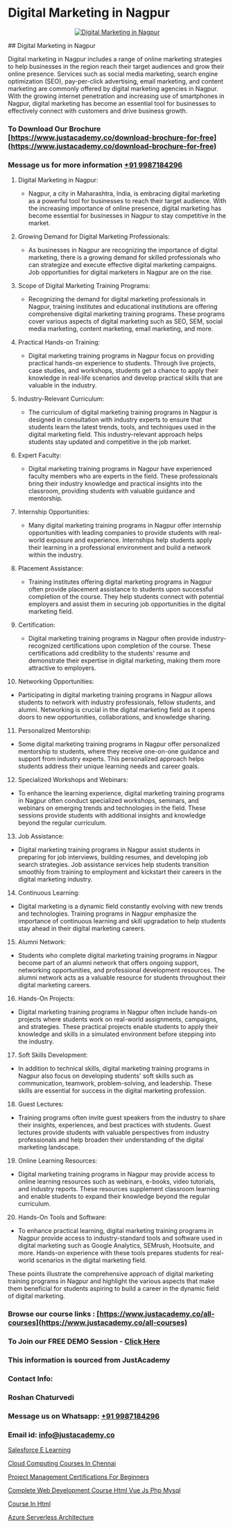 # Digital Marketing in Nagpur

<p align="center">
  <a href="https://justacademy.co/course-detail/digital-marketing">
    <img src="https://justacademy.co/storage2/course_image/1676636720_course_image.webp" alt="Digital Marketing in Nagpur">
  </a>
</p>
## Digital Marketing in Nagpur

Digital marketing in Nagpur includes a range of online marketing strategies to help businesses in the region reach their target audiences and grow their online presence. Services such as social media marketing, search engine optimization (SEO), pay-per-click advertising, email marketing, and content marketing are commonly offered by digital marketing agencies in Nagpur. With the growing internet penetration and increasing use of smartphones in Nagpur, digital marketing has become an essential tool for businesses to effectively connect with customers and drive business growth.
### To Download Our Brochure [https://www.justacademy.co/download-brochure-for-free](https://www.justacademy.co/download-brochure-for-free)
### Message us for more information [+91 9987184296](https://api.whatsapp.com/send?phone=919987184296)
1) Digital Marketing in Nagpur:
   - Nagpur, a city in Maharashtra, India, is embracing digital marketing as a powerful tool for businesses to reach their target audience. With the increasing importance of online presence, digital marketing has become essential for businesses in Nagpur to stay competitive in the market.

2) Growing Demand for Digital Marketing Professionals:
   - As businesses in Nagpur are recognizing the importance of digital marketing, there is a growing demand for skilled professionals who can strategize and execute effective digital marketing campaigns. Job opportunities for digital marketers in Nagpur are on the rise.

3) Scope of Digital Marketing Training Programs:
   - Recognizing the demand for digital marketing professionals in Nagpur, training institutes and educational institutions are offering comprehensive digital marketing training programs. These programs cover various aspects of digital marketing such as SEO, SEM, social media marketing, content marketing, email marketing, and more.

4) Practical Hands-on Training:
   - Digital marketing training programs in Nagpur focus on providing practical hands-on experience to students. Through live projects, case studies, and workshops, students get a chance to apply their knowledge in real-life scenarios and develop practical skills that are valuable in the industry.

5) Industry-Relevant Curriculum:
   - The curriculum of digital marketing training programs in Nagpur is designed in consultation with industry experts to ensure that students learn the latest trends, tools, and techniques used in the digital marketing field. This industry-relevant approach helps students stay updated and competitive in the job market.

6) Expert Faculty:
   - Digital marketing training programs in Nagpur have experienced faculty members who are experts in the field. These professionals bring their industry knowledge and practical insights into the classroom, providing students with valuable guidance and mentorship.

7) Internship Opportunities:
   - Many digital marketing training programs in Nagpur offer internship opportunities with leading companies to provide students with real-world exposure and experience. Internships help students apply their learning in a professional environment and build a network within the industry.

8) Placement Assistance:
   - Training institutes offering digital marketing programs in Nagpur often provide placement assistance to students upon successful completion of the course. They help students connect with potential employers and assist them in securing job opportunities in the digital marketing field.

9) Certification:
   - Digital marketing training programs in Nagpur often provide industry-recognized certifications upon completion of the course. These certifications add credibility to the students' resume and demonstrate their expertise in digital marketing, making them more attractive to employers.

10) Networking Opportunities:
   - Participating in digital marketing training programs in Nagpur allows students to network with industry professionals, fellow students, and alumni. Networking is crucial in the digital marketing field as it opens doors to new opportunities, collaborations, and knowledge sharing.

11) Personalized Mentorship:
   - Some digital marketing training programs in Nagpur offer personalized mentorship to students, where they receive one-on-one guidance and support from industry experts. This personalized approach helps students address their unique learning needs and career goals.

12) Specialized Workshops and Webinars:
   - To enhance the learning experience, digital marketing training programs in Nagpur often conduct specialized workshops, seminars, and webinars on emerging trends and technologies in the field. These sessions provide students with additional insights and knowledge beyond the regular curriculum.

13) Job Assistance:
   - Digital marketing training programs in Nagpur assist students in preparing for job interviews, building resumes, and developing job search strategies. Job assistance services help students transition smoothly from training to employment and kickstart their careers in the digital marketing industry.

14) Continuous Learning:
   - Digital marketing is a dynamic field constantly evolving with new trends and technologies. Training programs in Nagpur emphasize the importance of continuous learning and skill upgradation to help students stay ahead in their digital marketing careers.

15) Alumni Network:
   - Students who complete digital marketing training programs in Nagpur become part of an alumni network that offers ongoing support, networking opportunities, and professional development resources. The alumni network acts as a valuable resource for students throughout their digital marketing careers.

16) Hands-On Projects:
   - Digital marketing training programs in Nagpur often include hands-on projects where students work on real-world assignments, campaigns, and strategies. These practical projects enable students to apply their knowledge and skills in a simulated environment before stepping into the industry.

17) Soft Skills Development:
   - In addition to technical skills, digital marketing training programs in Nagpur also focus on developing students' soft skills such as communication, teamwork, problem-solving, and leadership. These skills are essential for success in the digital marketing profession.

18) Guest Lectures:
   - Training programs often invite guest speakers from the industry to share their insights, experiences, and best practices with students. Guest lectures provide students with valuable perspectives from industry professionals and help broaden their understanding of the digital marketing landscape.

19) Online Learning Resources:
   - Digital marketing training programs in Nagpur may provide access to online learning resources such as webinars, e-books, video tutorials, and industry reports. These resources supplement classroom learning and enable students to expand their knowledge beyond the regular curriculum.

20) Hands-On Tools and Software:
   - To enhance practical learning, digital marketing training programs in Nagpur provide access to industry-standard tools and software used in digital marketing such as Google Analytics, SEMrush, Hootsuite, and more. Hands-on experience with these tools prepares students for real-world scenarios in the digital marketing field. 

These points illustrate the comprehensive approach of digital marketing training programs in Nagpur and highlight the various aspects that make them beneficial for students aspiring to build a career in the dynamic field of digital marketing.

### Browse our course links : [https://www.justacademy.co/all-courses](https://www.justacademy.co/all-courses) 
### To Join our FREE DEMO Session - [Click Here](https://www.justacademy.co/register-for-course-demo)


### This information is sourced from JustAcademy
### Contact Info:
### Roshan Chaturvedi
### Message us on Whatsapp: [+91 9987184296](https://api.whatsapp.com/send?phone=919987184296)
### Email id: [info@justacademy.co](mailto:info@justacademy.co)
                
[Salesforce E Learning](https://www.linkedin.com/pulse/salesforce-e-learning-justacademy-ahmedabad-ihfje?trackingId=JTfIHuEQ4aJxdsCXamoCyg%3D%3D&lipi=urn%3Ali%3Apage%3Ad_flagship3_company_admin%3BejZbnVSUSciRC3KGqYoFiw%3D%3D)

[Cloud Computing Courses In Chennai](https://www.linkedin.com/pulse/cloud-computing-courses-chennai-justacademy-jaipur-zhunc?trackingId=VAS7g3Vi4f%2Bxo4RTksNZxw%3D%3D&lipi=urn%3Ali%3Apage%3Ad_flagship3_company_admin%3B%2Bj%2BWkU3wSKSQ1R70zcYAcw%3D%3D)

[Project Management Certifications For Beginners](https://medium.com/@namusn/project-management-certifications-for-beginners-1da031c3c3d0)

[Complete Web Development Course Html Vue Js Php Mysql](https://medium.com/@ranemanish460/complete-web-development-course-html-vue-js-php-mysql-6dc2b83881be)

[Course In Html](https://justacademyin.github.io/justacademy/course-in-html)

[Azure Serverless Architecture](https://justacademyin.github.io/justacademy/azure-serverless-architecture)

